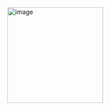 
<img width="217" alt="image" src="https://github.com/user-attachments/assets/2dba0a02-a9fd-47a6-a413-b08edba6e960">
